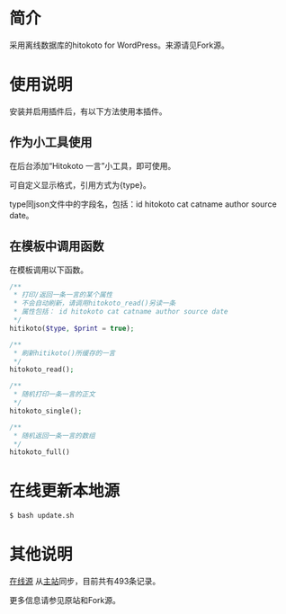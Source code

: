 # 简介

采用离线数据库的hitokoto for WordPress。来源请见Fork源。

# 使用说明

安装并启用插件后，有以下方法使用本插件。

## 作为小工具使用

在后台添加“Hitokoto 一言”小工具，即可使用。

可自定义显示格式，引用方式为{type}。

type同json文件中的字段名，包括：id hitokoto cat catname author source date。

## 在模板中调用函数

在模板调用以下函数。

```php
/**
 * 打印/返回一条一言的某个属性
 * 不会自动刷新，请调用hitokoto_read()另读一条
 * 属性包括： id hitokoto cat catname author source date
 */
hitikoto($type, $print = true);

/**
 * 刷新hitikoto()所缓存的一言
 */
hitokoto_read();

/**
 * 随机打印一条一言的正文
 */
hitokoto_single();

/**
 * 随机返回一条一言的数组
 */
hitokoto_full()
```

# 在线更新本地源

```bash
$ bash update.sh
```

# 其他说明

[在线源](https://kotori.sinaapp.com/hitokoto/json) 从[主站](http://hitokoto.us)同步，目前共有493条记录。

更多信息请参见原站和Fork源。